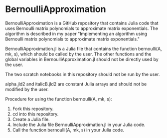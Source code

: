 # BernoulliApproximation
BernoulliApproximation is a GitHub repository that contains Julia code that uses Bernoulli matrix polynomials to approximate matrix exponentials. The algorithm is described in my paper "Implementing an algorithm using Bernoulli matrix polynomials to approximate matrix exponentials."

BernoulliApproximation.jl is a Julia file that contains the function bernoulli(A, mk, s), which should be called by the user. The other functions and the global variables in BernoulliApproximation.jl should not be directly used by the user.

The two scratch notebooks in this repository should not be run by the user.

alpha.jld2 and italicB.jld2 are constant Julia arrays and should not be modified by the user.

Procedure for using the function bernoulli(A, mk, s):
1. Fork this repository.
2. cd into this repository.
3. Create a Julia file.
4. Include the Julia file BernoulliApproximation.jl in your Julia code.
5. Call the function bernoulli(A, mk, s) in your Julia code.
